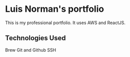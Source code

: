 # Luis Norman's portfolio

This is my professional portfolio. It uses AWS and ReactJS.

## Technologies Used

Brew
Git and Github
SSH
